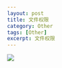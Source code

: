 ```yaml
---
layout: post
title: 文件权限
category: Other
tags: [Other]
excerpt: 文件权限
---
```


![](http://www.nangongyibin.com/assets/images/Android/Other/26.png)

